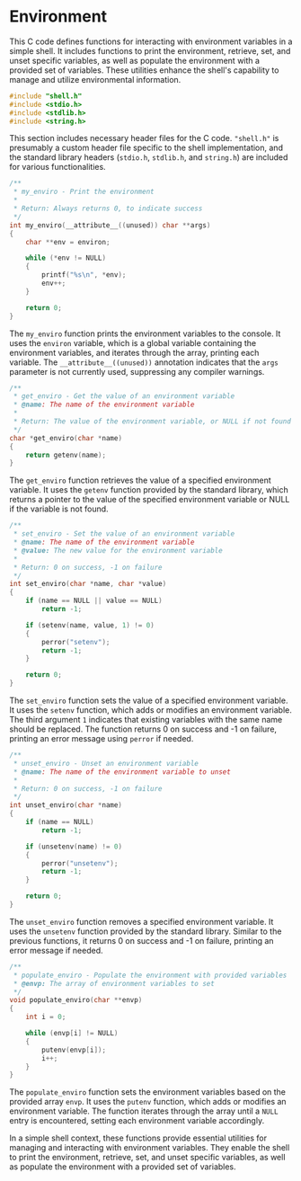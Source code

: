 # Environment

This C code defines functions for interacting with environment variables in a simple shell. It includes functions to print the environment, retrieve, set, and unset specific variables, as well as populate the environment with a provided set of variables. These utilities enhance the shell's capability to manage and utilize environmental information.

```c
#include "shell.h"
#include <stdio.h>
#include <stdlib.h>
#include <string.h>
```

This section includes necessary header files for the C code. `"shell.h"` is presumably a custom header file specific to the shell implementation, and the standard library headers (`stdio.h`, `stdlib.h`, and `string.h`) are included for various functionalities.

```c
/**
 * my_enviro - Print the environment
 *
 * Return: Always returns 0, to indicate success
 */
int my_enviro(__attribute__((unused)) char **args)
{
    char **env = environ;

    while (*env != NULL)
    {
        printf("%s\n", *env);
        env++;
    }

    return 0;
}
```

The `my_enviro` function prints the environment variables to the console. It uses the `environ` variable, which is a global variable containing the environment variables, and iterates through the array, printing each variable. The `__attribute__((unused))` annotation indicates that the `args` parameter is not currently used, suppressing any compiler warnings.

```c
/**
 * get_enviro - Get the value of an environment variable
 * @name: The name of the environment variable
 *
 * Return: The value of the environment variable, or NULL if not found
 */
char *get_enviro(char *name)
{
    return getenv(name);
}
```

The `get_enviro` function retrieves the value of a specified environment variable. It uses the `getenv` function provided by the standard library, which returns a pointer to the value of the specified environment variable or NULL if the variable is not found.

```c
/**
 * set_enviro - Set the value of an environment variable
 * @name: The name of the environment variable
 * @value: The new value for the environment variable
 *
 * Return: 0 on success, -1 on failure
 */
int set_enviro(char *name, char *value)
{
    if (name == NULL || value == NULL)
        return -1;

    if (setenv(name, value, 1) != 0)
    {
        perror("setenv");
        return -1;
    }

    return 0;
}
```

The `set_enviro` function sets the value of a specified environment variable. It uses the `setenv` function, which adds or modifies an environment variable. The third argument `1` indicates that existing variables with the same name should be replaced. The function returns 0 on success and -1 on failure, printing an error message using `perror` if needed.

```c
/**
 * unset_enviro - Unset an environment variable
 * @name: The name of the environment variable to unset
 *
 * Return: 0 on success, -1 on failure
 */
int unset_enviro(char *name)
{
    if (name == NULL)
        return -1;

    if (unsetenv(name) != 0)
    {
        perror("unsetenv");
        return -1;
    }

    return 0;
}
```

The `unset_enviro` function removes a specified environment variable. It uses the `unsetenv` function provided by the standard library. Similar to the previous functions, it returns 0 on success and -1 on failure, printing an error message if needed.

```c
/**
 * populate_enviro - Populate the environment with provided variables
 * @envp: The array of environment variables to set
 */
void populate_enviro(char **envp)
{
    int i = 0;

    while (envp[i] != NULL)
    {
        putenv(envp[i]);
        i++;
    }
}
```

The `populate_enviro` function sets the environment variables based on the provided array `envp`. It uses the `putenv` function, which adds or modifies an environment variable. The function iterates through the array until a `NULL` entry is encountered, setting each environment variable accordingly.

In a simple shell context, these functions provide essential utilities for managing and interacting with environment variables. They enable the shell to print the environment, retrieve, set, and unset specific variables, as well as populate the environment with a provided set of variables.
